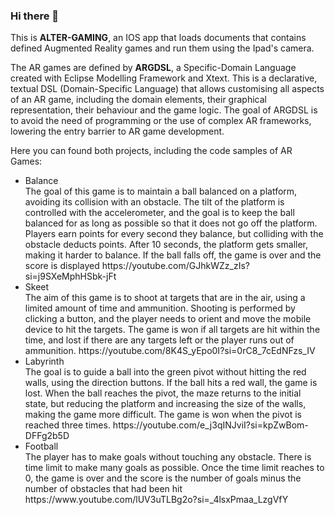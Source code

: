 ### Hi there 👋
This is <b>ALTER-GAMING</b>, an IOS app that loads documents that contains defined Augmented Reality games and run them using the Ipad's camera.

The AR games are defined by <b>ARGDSL</b>, a Specific-Domain Language created with Eclipse Modelling Framework and Xtext. This is a declarative, textual DSL (Domain-Specific Language) that allows customising all aspects of an AR game, including the domain elements, their graphical representation, their behaviour and the game logic. The goal of ARGDSL is to avoid the need of programming or the use of complex AR frameworks, lowering the entry barrier to AR game development.

Here you can found both projects, including the code samples of AR Games:

<ul>
  <li>Balance</li>The goal of this game is to maintain a ball balanced on a platform, avoiding its collision with an obstacle. The tilt of the platform is controlled with the accelerometer, and the goal is to keep the ball balanced for as long as possible so that it does not go off the platform. Players earn points for every second they balance, but colliding with the obstacle deducts points. After 10 seconds, the platform gets smaller, making it harder to balance. If the ball falls off, the game is over and the score is displayed
  https://youtube.com/GJhkWZz_zIs?si=j9SXeMphHSbk-jFt
  <li>Skeet</li>The aim of this game is to shoot at targets that are in the air, using a limited amount of time and ammunition. 
Shooting is performed by clicking a button, and the player needs to orient and move the mobile device to hit the targets.
The game is won if all targets are hit within the time, and lost if there are any targets left or the player runs out of ammunition.
  https://youtube.com/8K4S_yEpo0I?si=0rC8_7cEdNFzs_IV
  <li>Labyrinth</li> The goal is to guide a ball into the green pivot without hitting the red walls, using the direction buttons. 
If the ball hits a red wall, the game is lost. When the ball reaches the pivot, the maze returns to the initial state, but 
reducing the platform and increasing the size of the walls, making the game more difficult. 
The game is won when the pivot is reached three times. 
  https://youtube.com/e_j3qINJviI?si=kpZwBom-DFFg2b5D
  <li>Football</li> The player has to make goals without touching any obstacle. There is time limit to make many goals as possible. Once the time limit reaches to 0, the game is over and the score is the number of goals minus the number of obstacles that had been hit
  https://www.youtube.com/lUV3uTLBg2o?si=_4lsxPmaa_LzgVfY
</ul>
<!--
**argdsl/argdsl** is a ✨ _special_ ✨ repository because its `README.md` (this file) appears on your GitHub profile.

Here are some ideas to get you started:

- 🔭 I’m currently working on ...
- 🌱 I’m currently learning ...
- 👯 I’m looking to collaborate on ...
- 🤔 I’m looking for help with ...
- 💬 Ask me about ...
- 📫 How to reach me: ...
- 😄 Pronouns: ...
- ⚡ Fun fact: ...
-->
